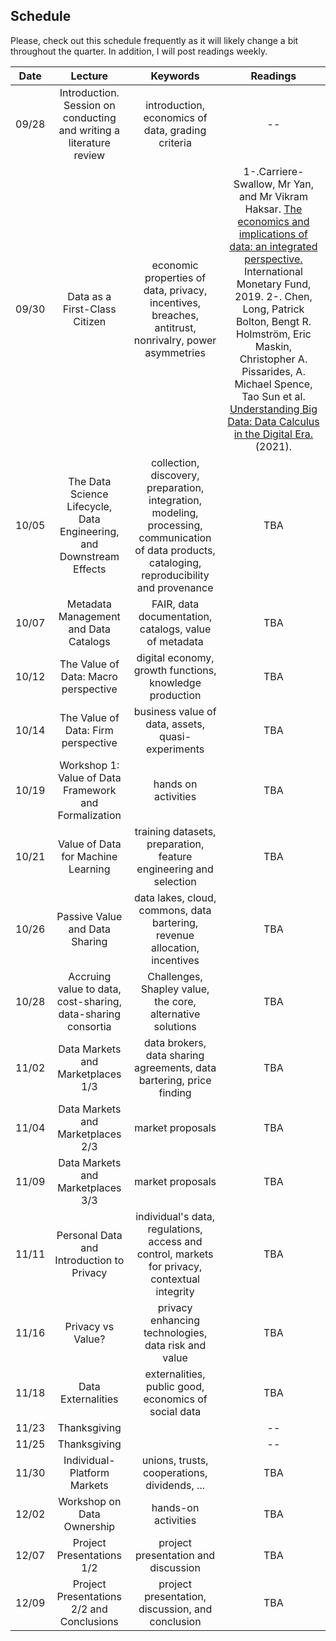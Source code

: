## Schedule

Please, check out this schedule frequently as it will likely change a bit throughout the quarter. In addition, I will post readings weekly.

|  Date |  Lecture |  Keywords  |  Readings |
|:----:|:----:|:------:|:----:|
| 09/28 | Introduction. Session on conducting and writing a literature review |  introduction, economics of data, grading criteria | -- |
| 09/30 | Data as a First-Class Citizen | economic properties of data, privacy, incentives, breaches, antitrust, nonrivalry, power asymmetries | 1-.Carriere-Swallow, Mr Yan, and Mr Vikram Haksar. [The economics and implications of data: an integrated perspective.](https://www.elibrary.imf.org/view/journals/087/2019/013/article-A001-en.xml) International Monetary Fund, 2019. 2-. Chen, Long, Patrick Bolton, Bengt R. Holmström, Eric Maskin, Christopher A. Pissarides, A. Michael Spence, Tao Sun et al. [Understanding Big Data: Data Calculus in the Digital Era.](https://papers.ssrn.com/sol3/papers.cfm?abstract_id=3791018) (2021). |
| 10/05 | The Data Science Lifecycle, Data Engineering, and Downstream Effects | collection, discovery, preparation, integration, modeling, processing, communication of data products, cataloging, reproducibility and provenance | TBA |
| 10/07 | Metadata Management and Data Catalogs | FAIR, data documentation, catalogs, value of metadata | TBA |
| 10/12 | The Value of Data: Macro perspective | digital economy, growth functions, knowledge production | TBA |
| 10/14 | The Value of Data: Firm perspective | business value of data, assets, quasi-experiments | TBA |
| 10/19 | Workshop 1: Value of Data Framework and Formalization | hands on activities | TBA |
| 10/21 | Value of Data for Machine Learning | training datasets, preparation, feature engineering and selection | TBA |
| 10/26 | Passive Value and Data Sharing | data lakes, cloud, commons, data bartering, revenue allocation, incentives | TBA |
| 10/28 | Accruing value to data, cost-sharing, data-sharing consortia  | Challenges, Shapley value, the core, alternative solutions | TBA |
| 11/02 | Data Markets and Marketplaces 1/3 | data brokers, data sharing agreements, data bartering, price finding | TBA |
| 11/04 | Data Markets and Marketplaces 2/3 | market proposals | TBA |
| 11/09 | Data Markets and Marketplaces 3/3 | market proposals | TBA |
| 11/11 | Personal Data and Introduction to Privacy | individual's data, regulations, access and control, markets for privacy, contextual integrity | TBA |
| 11/16 | Privacy vs Value? | privacy enhancing technologies, data risk and value | TBA |
| 11/18 | Data Externalities | externalities, public good, economics of social data | TBA |
| 11/23 | Thanksgiving |  | -- |
| 11/25 | Thanksgiving |  | -- |
| 11/30 | Individual-Platform Markets | unions, trusts, cooperations, dividends, ... | TBA |
| 12/02 | Workshop on Data Ownership | hands-on activities | TBA |
| 12/07 | Project Presentations 1/2 | project presentation and discussion | TBA |
| 12/09 | Project Presentations 2/2 and Conclusions | project presentation, discussion, and conclusion | TBA |
